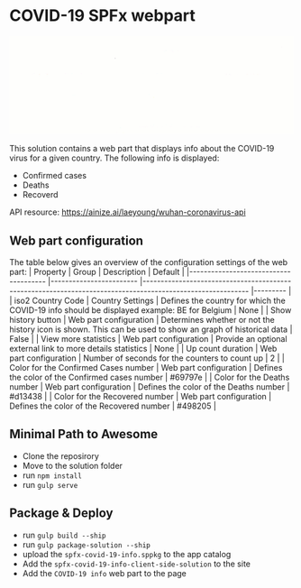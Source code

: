 # COVID-19 SPFx webpart

![COVID-19 info](/assets/covid-counter.gif)

This solution contains a web part that displays info about the COVID-19 virus for a given country.
The following info is displayed:
 - Confirmed cases
 - Deaths
 - Recoverd

API resource: https://ainize.ai/laeyoung/wuhan-coronavirus-api

## Web part configuration

The table below gives an overview of the configuration settings of the web part:
| Property                             	| Group                  	| Description                                                                                               	| Default 	|
|--------------------------------------	|------------------------	|-----------------------------------------------------------------------------------------------------------	|---------	|
| iso2 Country Code                    	| Country Settings       	| Defines the country for which the COVID-19 info should be displayed example: BE for Belgium               	| None    	|
| Show history button                  	| Web part configuration 	| Determines whether or not the history icon is shown. This can be used to show an graph of historical data 	| False   	|
| View more statistics                 	| Web part configuration 	| Provide an optional external link to more details statistics                                              	| None    	|
| Up count duration                    	| Web part configuration 	| Number of seconds for the counters to count up                                                            	| 2       	|
| Color for the Confirmed Cases number 	| Web part configuration 	| Defines the color of the Confirmed cases number                                                           	| #69797e 	|
| Color for the Deaths number          	| Web part configuration 	| Defines the color of the Deaths number                                                                    	| #d13438 	|
| Color for the Recovered number       	| Web part configuration 	| Defines the color of the Recovered number                                                                 	| #498205 	|

## Minimal Path to Awesome

 - Clone the reposirory
 - Move to the solution folder
 - run `npm install`
 - run `gulp serve`

## Package & Deploy

 - run `gulp build --ship`
 - run `gulp package-solution --ship`
 - upload the `spfx-covid-19-info.sppkg` to the app catalog
 - Add the `spfx-covid-19-info-client-side-solution` to the site
 - Add the `COVID-19 info` web part to the page
